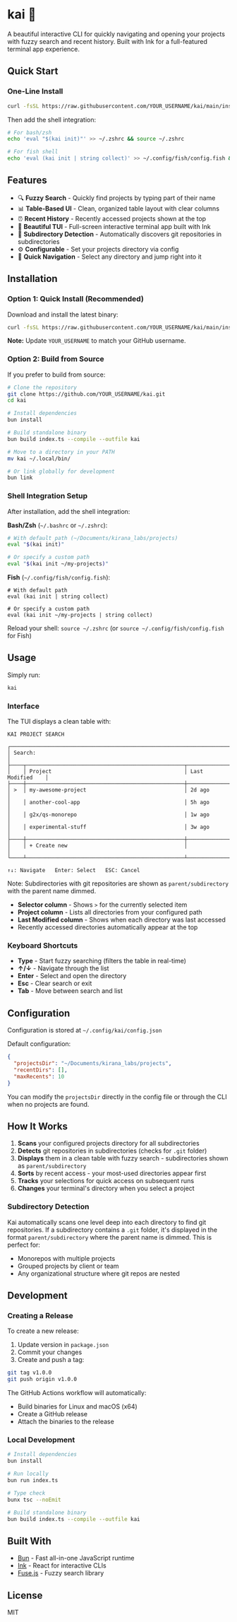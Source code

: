# kai 🚀

A beautiful interactive CLI for quickly navigating and opening your projects with fuzzy search and recent history. Built with Ink for a full-featured terminal app experience.

## Quick Start

### One-Line Install

```bash
curl -fsSL https://raw.githubusercontent.com/YOUR_USERNAME/kai/main/install.sh | bash
```

Then add the shell integration:

```bash
# For bash/zsh
echo 'eval "$(kai init)"' >> ~/.zshrc && source ~/.zshrc

# For fish shell
echo 'eval (kai init | string collect)' >> ~/.config/fish/config.fish && source ~/.config/fish/config.fish
```

## Features

- 🔍 **Fuzzy Search** - Quickly find projects by typing part of their name
- 📊 **Table-Based UI** - Clean, organized table layout with clear columns
- ⏰ **Recent History** - Recently accessed projects shown at the top
- 🎨 **Beautiful TUI** - Full-screen interactive terminal app built with Ink
- 📁 **Subdirectory Detection** - Automatically discovers git repositories in subdirectories
- ⚙️ **Configurable** - Set your projects directory via config
- 🚀 **Quick Navigation** - Select any directory and jump right into it

## Installation

### Option 1: Quick Install (Recommended)

Download and install the latest binary:

```bash
curl -fsSL https://raw.githubusercontent.com/YOUR_USERNAME/kai/main/install.sh | bash
```

**Note:** Update `YOUR_USERNAME` to match your GitHub username.

### Option 2: Build from Source

If you prefer to build from source:

```bash
# Clone the repository
git clone https://github.com/YOUR_USERNAME/kai.git
cd kai

# Install dependencies
bun install

# Build standalone binary
bun build index.ts --compile --outfile kai

# Move to a directory in your PATH
mv kai ~/.local/bin/

# Or link globally for development
bun link
```

### Shell Integration Setup

After installation, add the shell integration:

**Bash/Zsh** (`~/.bashrc` or `~/.zshrc`):
```bash
# With default path (~/Documents/kirana_labs/projects)
eval "$(kai init)"

# Or specify a custom path
eval "$(kai init ~/my-projects)"
```

**Fish** (`~/.config/fish/config.fish`):
```fish
# With default path
eval (kai init | string collect)

# Or specify a custom path
eval (kai init ~/my-projects | string collect)
```

Reload your shell: `source ~/.zshrc` (or `source ~/.config/fish/config.fish` for Fish)

## Usage

Simply run:

```bash
kai
```

### Interface

The TUI displays a clean table with:

```
KAI PROJECT SEARCH

┌────────────────────────────────────────────────────────────────────────────┐
│ Search:                                                                    │
├────┬──────────────────────────────────────────────────┬──────────────────┤
│    │ Project                                          │ Last Modified    │
├────┼──────────────────────────────────────────────────┼──────────────────┤
│ >  │ my-awesome-project                               │ 2d ago           │
│    │ another-cool-app                                 │ 5h ago           │
│    │ g2x/qs-monorepo                                  │ 1w ago           │
│    │ experimental-stuff                               │ 3w ago           │
├────┼──────────────────────────────────────────────────┼──────────────────┤
│    │ + Create new                                     │                  │
└────┴──────────────────────────────────────────────────┴──────────────────┘

↑↓: Navigate   Enter: Select   ESC: Cancel
```

Note: Subdirectories with git repositories are shown as `parent/subdirectory` with the parent name dimmed.

- **Selector column** - Shows `>` for the currently selected item
- **Project column** - Lists all directories from your configured path
- **Last Modified column** - Shows when each directory was last accessed
- Recently accessed directories automatically appear at the top

### Keyboard Shortcuts

- **Type** - Start fuzzy searching (filters the table in real-time)
- **↑/↓** - Navigate through the list
- **Enter** - Select and open the directory
- **Esc** - Clear search or exit
- **Tab** - Move between search and list

## Configuration

Configuration is stored at `~/.config/kai/config.json`

Default configuration:
```json
{
  "projectsDir": "~/Documents/kirana_labs/projects",
  "recentDirs": [],
  "maxRecents": 10
}
```

You can modify the `projectsDir` directly in the config file or through the CLI when no projects are found.

## How It Works

1. **Scans** your configured projects directory for all subdirectories
2. **Detects** git repositories in subdirectories (checks for `.git` folder)
3. **Displays** them in a clean table with fuzzy search - subdirectories shown as `parent/subdirectory`
4. **Sorts** by recent access - your most-used directories appear first
5. **Tracks** your selections for quick access on subsequent runs
6. **Changes** your terminal's directory when you select a project

### Subdirectory Detection

Kai automatically scans one level deep into each directory to find git repositories. If a subdirectory contains a `.git` folder, it's displayed in the format `parent/subdirectory` where the parent name is dimmed. This is perfect for:

- Monorepos with multiple projects
- Grouped projects by client or team
- Any organizational structure where git repos are nested

## Development

### Creating a Release

To create a new release:

1. Update version in `package.json`
2. Commit your changes
3. Create and push a tag:

```bash
git tag v1.0.0
git push origin v1.0.0
```

The GitHub Actions workflow will automatically:
- Build binaries for Linux and macOS (x64)
- Create a GitHub release
- Attach the binaries to the release

### Local Development

```bash
# Install dependencies
bun install

# Run locally
bun run index.ts

# Type check
bunx tsc --noEmit

# Build standalone binary
bun build index.ts --compile --outfile kai
```

## Built With

- [Bun](https://bun.com) - Fast all-in-one JavaScript runtime
- [Ink](https://github.com/vadimdemedes/ink) - React for interactive CLIs
- [Fuse.js](https://fusejs.io/) - Fuzzy search library

## License

MIT
